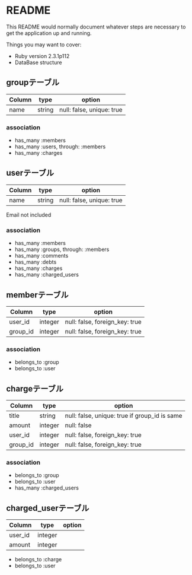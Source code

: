 # README

This README would normally document whatever steps are necessary to get the
application up and running.

Things you may want to cover:

* Ruby version
2.3.1p112
* DataBase structure

## groupテーブル
|Column|type|option|
|------|----|------|
|name|string|null: false, unique: true|

### association
* has_many :members
* has_many :users, through: :members
* has_many :charges


## userテーブル
|Column|type|option|
|------|----|------|
|name|string|null: false, unique: true|
Email not included

### association
* has_many :members
* has_many :groups, through: :members
* has_many :comments
* has_many :debts
* has_many :charges
* has_many :charged_users


## memberテーブル
|Column|type|option|
|------|----|------|
|user_id|integer|null: false, foreign_key: true|
|group_id|integer|null: false, foreign_key: true|


### association
* belongs_to :group
* belongs_to :user


## chargeテーブル
|Column|type|option|
|------|----|------|
|title|string|null: false, unique: true if group_id is same|
|amount|integer|null: false|
|user_id|integer|null: false, foreign_key: true|
|group_id|integer|null: false, foreign_key: true|

### association
* belongs_to :group
* belongs_to :user
* has_many :charged_users

## charged_userテーブル
|Column|type|option|
|------|----|------|
|user_id|integer|
|amount|integer|
* belongs_to :charge
* belongs_to :user


<!-- ## commentテーブル
|Column|type|option|
|------|----|------|
|body|string|null: false|
|user_id|integer|null: false, foreign_key: true|

### association
* belongs_to :charge
* belongs_to :user
